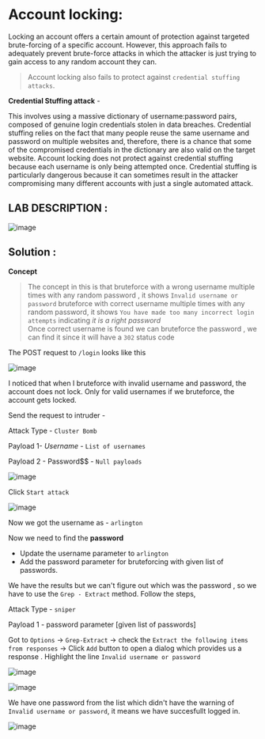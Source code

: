 # Account locking:
 
 Locking an account offers a certain amount of protection against targeted brute-forcing of a specific account. However, this approach fails to adequately prevent brute-force attacks in which the attacker is just trying to gain access to any random account they can.


 
 > Account locking also fails to protect against `credential stuffing attacks`. 
 
 **Credential Stuffing attack** -
 
This involves using a massive dictionary of username:password pairs, composed of genuine login credentials stolen in data breaches. Credential stuffing relies on 
the fact that many people reuse the same username and password on multiple websites and, therefore, there is a chance that some of the compromised credentials in
the dictionary are also valid on the target website. Account locking does not protect against credential stuffing because each username is only being attempted once.
Credential stuffing is particularly dangerous because it can sometimes result in the attacker compromising many different accounts with just a single automated attack.


## LAB DESCRIPTION :

![image](https://user-images.githubusercontent.com/67383098/226798530-f168966d-220f-47b8-96a5-ee5c9de046a1.png)

## Solution :

**Concept**
 
 > The concept in this is that 
 > bruteforce with a wrong username multiple times with any random password , it shows  `Invalid username or password`
 > bruteforce with correct username multiple times with any random password, it shows `You have made too many incorrect login attempts` indicating *it is a right password*  
 > Once correct username is found we can bruteforce the password , we can find it since it will have a `302` status code

The POST request to `/login` looks like this

![image](https://user-images.githubusercontent.com/67383098/226799235-5e0e7942-30e9-4b49-8ce8-833627c50ccf.png)

I noticed that when I bruteforce with invalid username and password, the account does not lock.
Only for valid usernames if we bruteforce, the account gets locked.

Send the request to intruder -

Attack Type - `Cluster Bomb`

Payload 1- $Username$ - `List of usernames`

Payload 2 - Password$$ - `Null payloads`

![image](https://user-images.githubusercontent.com/67383098/227200015-0763773e-ee53-466c-ae44-207a16ed737e.png)



Click `Start attack` 

![image](https://user-images.githubusercontent.com/67383098/227199876-eabd1b99-9fcd-4408-acb2-0622ec4d4ffd.png)

Now we got the username as - `arlington`

Now we need to find the **password**

- Update the username parameter to `arlington`
- Add the password parameter for bruteforcing with given list of passwords.

We have the results but we can't figure out which was the password , so we have to use the `Grep - Extract` method. Follow the steps,

Attack Type - `sniper`

Payload 1 - password parameter  [given list of passwords]

Got to `Options` -> `Grep-Extract` -> check the `Extract the following items from responses` -> Click `Add` button to open a dialog  which provides us a response . Highlight the line `Invalid username or password`
 

![image](https://user-images.githubusercontent.com/67383098/227201759-9222f5a1-514f-45be-9262-75839c73ead8.png)

![image](https://user-images.githubusercontent.com/67383098/227203837-a45ec2db-baf6-4c4c-80a3-3db25bc7f5dc.png)



We have one password from the list which didn't have the warning of `Invalid username or password`, it means we have succesfullt logged in.


![image](https://user-images.githubusercontent.com/67383098/227204607-1dc6e37e-0309-447a-8bff-2c152f235e8f.png)





